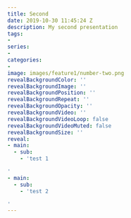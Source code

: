 ```yaml
---
title: Second
date: 2019-10-30 11:45:24 Z
description: My second presentation
tags:
- 
series:
- 
categories:
- 
image: images/feature1/number-two.png
revealBackgroundColor: ''
revealBackgroundImage: ''
revealBackgroundPosition: ''
revealBackgroundRepeat: ''
revealBackgroundOpacity: ''
revealBackgroundVideo: ''
revealBackgroundVideoLoop: false
revealBackgroundVideoMuted: false
revealBackgroundSize: ''
reveal:
- main:
  - sub:
    - 'test 1

'
- main:
  - sub:
    - 'test 2

'
---
```


